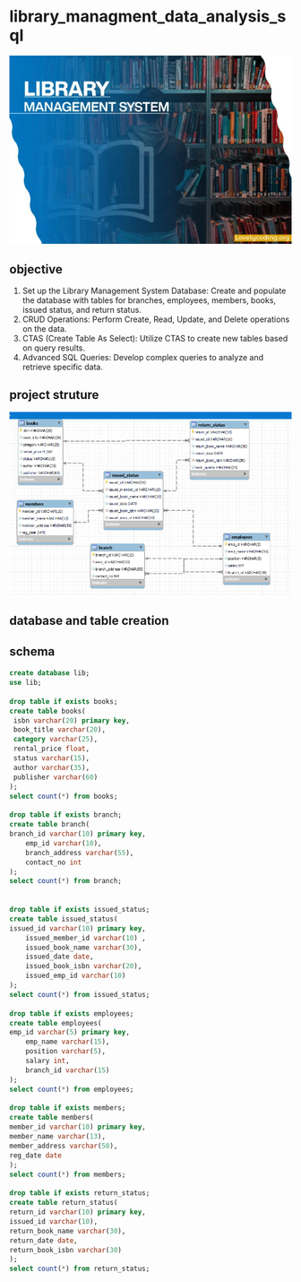 # library_managment_data_analysis_sql
![library management data analysis](https://github.com/SunilKhandale/library_managment_data_analysis_sql/blob/main/66982lms.webp)

## objective 
1. Set up the Library Management System Database: Create and populate the database with tables for branches, employees, members, books, issued status, and return status.
2. CRUD Operations: Perform Create, Read, Update, and Delete operations on the data.
3. CTAS (Create Table As Select): Utilize CTAS to create new tables based on query results.
4. Advanced SQL Queries: Develop complex queries to analyze and retrieve specific data.

## project struture
![library er diagram](https://github.com/SunilKhandale/library_managment_data_analysis_sql/blob/main/Screenshot%20(48).png)
## database and table creation

## schema
```sql
create database lib;
use lib;

drop table if exists books;
create table books(
 isbn varchar(20) primary key,
 book_title varchar(20),
 category varchar(25),
 rental_price float,
 status varchar(15),
 author varchar(35),
 publisher varchar(60)
);
select count(*) from books;

drop table if exists branch;
create table branch(
branch_id varchar(10) primary key,
	emp_id varchar(10),
	branch_address varchar(55),
	contact_no int
);
select count(*) from branch;


drop table if exists issued_status;
create table issued_status(
issued_id varchar(10) primary key, 
	issued_member_id varchar(10) ,
	issued_book_name varchar(30),
	issued_date date,
	issued_book_isbn varchar(20),
	issued_emp_id varchar(10)
);
select count(*) from issued_status;

drop table if exists employees;
create table employees(
emp_id varchar(5) primary key,
	emp_name varchar(15),
	position varchar(5),
	salary int,
	branch_id varchar(15)
);
select count(*) from employees;

drop table if exists members;
create table members(
member_id varchar(10) primary key,
member_name	varchar(13),
member_address varchar(50),
reg_date date
);
select count(*) from members;

drop table if exists return_status;
create table return_status(
return_id varchar(10) primary key,
issued_id varchar(10),
return_book_name varchar(30),
return_date date,
return_book_isbn varchar(30)
);
select count(*) from return_status;
```
